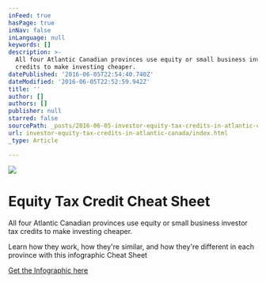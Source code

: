 ```yaml
---
inFeed: true
hasPage: true
inNav: false
inLanguage: null
keywords: []
description: >-
  All four Atlantic Canadian provinces use equity or small business investor tax
  credits to make investing cheaper.
datePublished: '2016-06-05T22:54:40.740Z'
dateModified: '2016-06-05T22:52:59.942Z'
title: ''
author: []
authors: []
publisher: null
starred: false
sourcePath: _posts/2016-06-05-investor-equity-tax-credits-in-atlantic-canada.md
url: investor-equity-tax-credits-in-atlantic-canada/index.html
_type: Article

---
```

![](https://the-grid-user-content.s3-us-west-2.amazonaws.com/7ae83502-37f0-4fbc-87aa-1fbb2179299b.jpg)

# Equity Tax Credit Cheat Sheet

All four Atlantic Canadian provinces use equity or small business investor tax credits to make investing cheaper.

Learn how they work, how they're similar, and how they're different in each province with this infographic Cheat Sheet

[Get the Infographic here][0]

[0]: https://drive.google.com/open?id=0B30JOYkh49M1cTB1cU1DU3Y2dFE